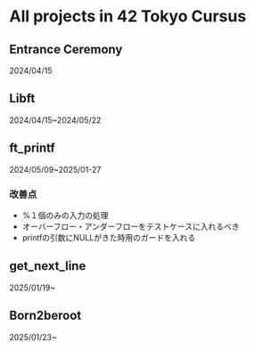 # All projects in 42 Tokyo Cursus  

## Entrance Ceremony  
2024/04/15  


## Libft  
2024/04/15~2024/05/22  

## ft_printf  
2024/05/09~2025/01-27  
### 改善点  
- %１個のみの入力の処理  
- オーバーフロー・アンダーフローをテストケースに入れるべき  
- printfの引数にNULLがきた時用のガードを入れる  

## get_next_line  
2025/01/19~  

## Born2beroot  
2025/01/23~  